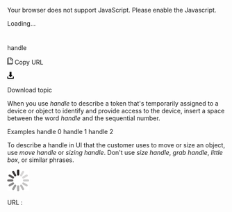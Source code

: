 Your browser does not support JavaScript. Please enable the Javascript.

Loading...

# 

handle

![Copy URL](handle_files/Copy.png)
Copy URL

![Download](handle_files/Download.png)

Download topic

When you use *handle* to
describe a token that's temporarily assigned to a device or object to
identify and provide access to the device, insert a space between
the word *handle* and the sequential number.

Examples 
handle 0
handle 1
handle 2

To describe a handle in UI that the customer uses to move or size an object, use *move handle* or *sizing handle*. Don't use *size handle*, *grab handle*, *little box*, or similar phrases.

![In progress](handle_files/activity-large.gif)

URL :
